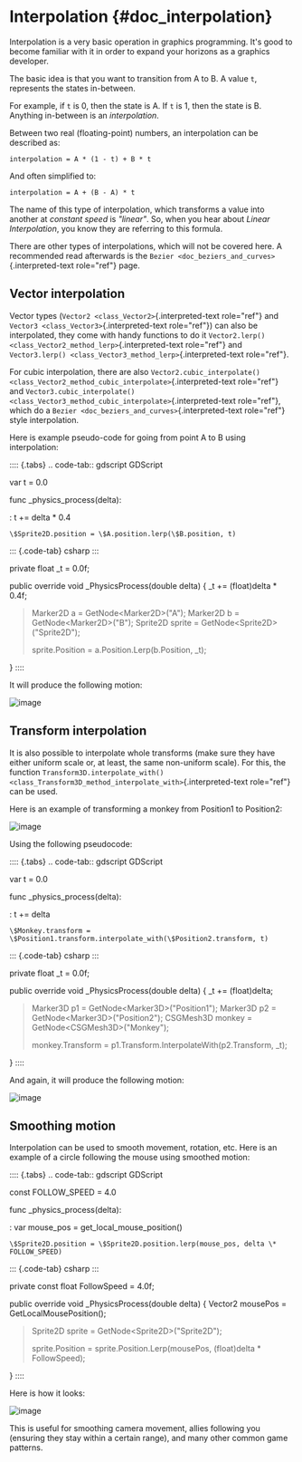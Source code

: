 # Interpolation {#doc_interpolation}

Interpolation is a very basic operation in graphics programming. It\'s
good to become familiar with it in order to expand your horizons as a
graphics developer.

The basic idea is that you want to transition from A to B. A value `t`,
represents the states in-between.

For example, if `t` is 0, then the state is A. If `t` is 1, then the
state is B. Anything in-between is an *interpolation*.

Between two real (floating-point) numbers, an interpolation can be
described as:

    interpolation = A * (1 - t) + B * t

And often simplified to:

    interpolation = A + (B - A) * t

The name of this type of interpolation, which transforms a value into
another at *constant speed* is *\"linear\"*. So, when you hear about
*Linear Interpolation*, you know they are referring to this formula.

There are other types of interpolations, which will not be covered here.
A recommended read afterwards is the
`Bezier <doc_beziers_and_curves>`{.interpreted-text role="ref"} page.

## Vector interpolation

Vector types (`Vector2 <class_Vector2>`{.interpreted-text role="ref"}
and `Vector3 <class_Vector3>`{.interpreted-text role="ref"}) can also be
interpolated, they come with handy functions to do it
`Vector2.lerp() <class_Vector2_method_lerp>`{.interpreted-text
role="ref"} and
`Vector3.lerp() <class_Vector3_method_lerp>`{.interpreted-text
role="ref"}.

For cubic interpolation, there are also
`Vector2.cubic_interpolate() <class_Vector2_method_cubic_interpolate>`{.interpreted-text
role="ref"} and
`Vector3.cubic_interpolate() <class_Vector3_method_cubic_interpolate>`{.interpreted-text
role="ref"}, which do a
`Bezier <doc_beziers_and_curves>`{.interpreted-text role="ref"} style
interpolation.

Here is example pseudo-code for going from point A to B using
interpolation:

:::: {.tabs}
.. code-tab:: gdscript GDScript

var t = 0.0

func \_physics_process(delta):

:   t += delta \* 0.4

    \$Sprite2D.position = \$A.position.lerp(\$B.position, t)

::: {.code-tab}
csharp
:::

private float \_t = 0.0f;

public override void \_PhysicsProcess(double delta) { \_t +=
(float)delta \* 0.4f;

> Marker2D a = GetNode\<Marker2D\>(\"A\"); Marker2D b =
> GetNode\<Marker2D\>(\"B\"); Sprite2D sprite =
> GetNode\<Sprite2D\>(\"Sprite2D\");
>
> sprite.Position = a.Position.Lerp(b.Position, \_t);

}
::::

It will produce the following motion:

![image](img/interpolation_vector.gif)

## Transform interpolation

It is also possible to interpolate whole transforms (make sure they have
either uniform scale or, at least, the same non-uniform scale). For
this, the function
`Transform3D.interpolate_with() <class_Transform3D_method_interpolate_with>`{.interpreted-text
role="ref"} can be used.

Here is an example of transforming a monkey from Position1 to Position2:

![image](img/interpolation_positions.png)

Using the following pseudocode:

:::: {.tabs}
.. code-tab:: gdscript GDScript

var t = 0.0

func \_physics_process(delta):

:   t += delta

    \$Monkey.transform =
    \$Position1.transform.interpolate_with(\$Position2.transform, t)

::: {.code-tab}
csharp
:::

private float \_t = 0.0f;

public override void \_PhysicsProcess(double delta) { \_t +=
(float)delta;

> Marker3D p1 = GetNode\<Marker3D\>(\"Position1\"); Marker3D p2 =
> GetNode\<Marker3D\>(\"Position2\"); CSGMesh3D monkey =
> GetNode\<CSGMesh3D\>(\"Monkey\");
>
> monkey.Transform = p1.Transform.InterpolateWith(p2.Transform, \_t);

}
::::

And again, it will produce the following motion:

![image](img/interpolation_monkey.gif)

## Smoothing motion

Interpolation can be used to smooth movement, rotation, etc. Here is an
example of a circle following the mouse using smoothed motion:

:::: {.tabs}
.. code-tab:: gdscript GDScript

const FOLLOW_SPEED = 4.0

func \_physics_process(delta):

:   var mouse_pos = get_local_mouse_position()

    \$Sprite2D.position = \$Sprite2D.position.lerp(mouse_pos, delta \*
    FOLLOW_SPEED)

::: {.code-tab}
csharp
:::

private const float FollowSpeed = 4.0f;

public override void \_PhysicsProcess(double delta) { Vector2 mousePos =
GetLocalMousePosition();

> Sprite2D sprite = GetNode\<Sprite2D\>(\"Sprite2D\");
>
> sprite.Position = sprite.Position.Lerp(mousePos, (float)delta \*
> FollowSpeed);

}
::::

Here is how it looks:

![image](img/interpolation_follow.gif)

This is useful for smoothing camera movement, allies following you
(ensuring they stay within a certain range), and many other common game
patterns.
